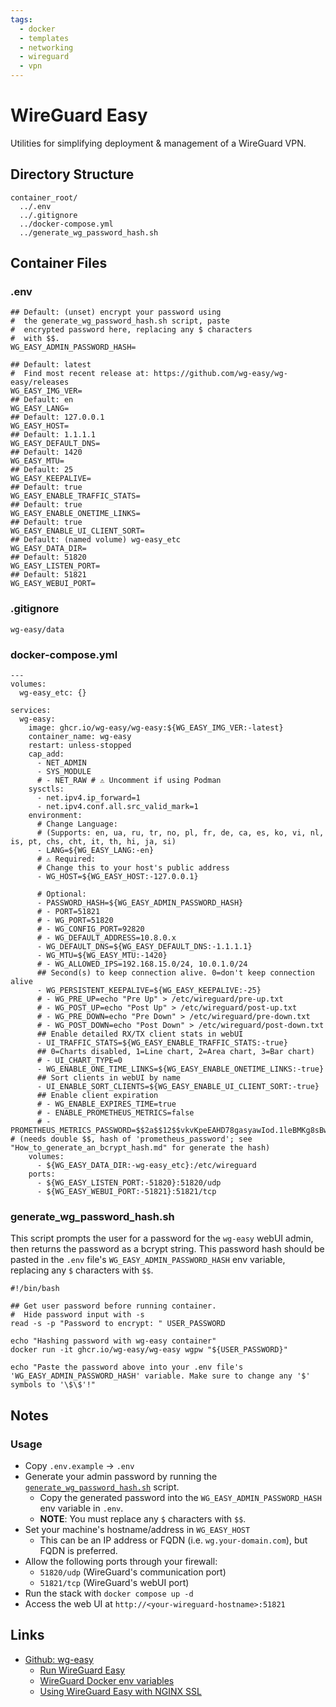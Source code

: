 ```yaml
---
tags:
  - docker
  - templates
  - networking
  - wireguard
  - vpn
---
```


# WireGuard Easy

Utilities for simplifying deployment & management of a WireGuard VPN.

## Directory Structure

```text title="Container directory structure"
container_root/
  ../.env
  ../.gitignore
  ../docker-compose.yml
  ../generate_wg_password_hash.sh
```

## Container Files

### .env

```text title="wireguard easy .env" linenums="1"
## Default: (unset) encrypt your password using
#  the generate_wg_password_hash.sh script, paste
#  encrypted password here, replacing any $ characters
#  with $$.
WG_EASY_ADMIN_PASSWORD_HASH=

## Default: latest
#  Find most recent release at: https://github.com/wg-easy/wg-easy/releases
WG_EASY_IMG_VER=
## Default: en
WG_EASY_LANG=
## Default: 127.0.0.1
WG_EASY_HOST=
## Default: 1.1.1.1
WG_EASY_DEFAULT_DNS=
## Default: 1420
WG_EASY_MTU=
## Default: 25
WG_EASY_KEEPALIVE=
## Default: true
WG_EASY_ENABLE_TRAFFIC_STATS=
## Default: true
WG_EASY_ENABLE_ONETIME_LINKS=
## Default: true
WG_EASY_ENABLE_UI_CLIENT_SORT=
## Default: (named volume) wg-easy_etc
WG_EASY_DATA_DIR=
## Default: 51820
WG_EASY_LISTEN_PORT=
## Default: 51821
WG_EASY_WEBUI_PORT=

```

### .gitignore

```text title="wireguard easy .gitignore"
wg-easy/data

```

### docker-compose.yml

```text title="wireguard easy docker-compose.yml" linenums="1"
---
volumes:
  wg-easy_etc: {}

services:
  wg-easy:
    image: ghcr.io/wg-easy/wg-easy:${WG_EASY_IMG_VER:-latest}
    container_name: wg-easy
    restart: unless-stopped
    cap_add:
      - NET_ADMIN
      - SYS_MODULE
      # - NET_RAW # ⚠️ Uncomment if using Podman
    sysctls:
      - net.ipv4.ip_forward=1
      - net.ipv4.conf.all.src_valid_mark=1
    environment:
      # Change Language:
      # (Supports: en, ua, ru, tr, no, pl, fr, de, ca, es, ko, vi, nl, is, pt, chs, cht, it, th, hi, ja, si)
      - LANG=${WG_EASY_LANG:-en}
      # ⚠️ Required:
      # Change this to your host's public address
      - WG_HOST=${WG_EASY_HOST:-127.0.0.1}

      # Optional:
      - PASSWORD_HASH=${WG_EASY_ADMIN_PASSWORD_HASH}
      # - PORT=51821
      # - WG_PORT=51820
      # - WG_CONFIG_PORT=92820
      # - WG_DEFAULT_ADDRESS=10.8.0.x
      - WG_DEFAULT_DNS=${WG_EASY_DEFAULT_DNS:-1.1.1.1}
      - WG_MTU=${WG_EASY_MTU:-1420}
      # - WG_ALLOWED_IPS=192.168.15.0/24, 10.0.1.0/24
      ## Second(s) to keep connection alive. 0=don't keep connection alive
      - WG_PERSISTENT_KEEPALIVE=${WG_EASY_KEEPALIVE:-25}
      # - WG_PRE_UP=echo "Pre Up" > /etc/wireguard/pre-up.txt
      # - WG_POST_UP=echo "Post Up" > /etc/wireguard/post-up.txt
      # - WG_PRE_DOWN=echo "Pre Down" > /etc/wireguard/pre-down.txt
      # - WG_POST_DOWN=echo "Post Down" > /etc/wireguard/post-down.txt
      ## Enable detailed RX/TX client stats in webUI
      - UI_TRAFFIC_STATS=${WG_EASY_ENABLE_TRAFFIC_STATS:-true}
      ## 0=Charts disabled, 1=Line chart, 2=Area chart, 3=Bar chart)
      # - UI_CHART_TYPE=0 
      - WG_ENABLE_ONE_TIME_LINKS=${WG_EASY_ENABLE_ONETIME_LINKS:-true}
      ## Sort clients in webUI by name
      - UI_ENABLE_SORT_CLIENTS=${WG_EASY_ENABLE_UI_CLIENT_SORT:-true}
      ## Enable client expiration
      # - WG_ENABLE_EXPIRES_TIME=true
      # - ENABLE_PROMETHEUS_METRICS=false
      # - PROMETHEUS_METRICS_PASSWORD=$$2a$$12$$vkvKpeEAHD78gasyawIod.1leBMKg8sBwKW.pQyNsq78bXV3INf2G # (needs double $$, hash of 'prometheus_password'; see "How_to_generate_an_bcrypt_hash.md" for generate the hash)
    volumes:
      - ${WG_EASY_DATA_DIR:-wg-easy_etc}:/etc/wireguard
    ports:
      - ${WG_EASY_LISTEN_PORT:-51820}:51820/udp
      - ${WG_EASY_WEBUI_PORT:-51821}:51821/tcp

```

### generate_wg_password_hash.sh

This script prompts the user for a password for the `wg-easy` webUI admin, then returns the password as a bcrypt string. This password hash should be pasted in the `.env` file's `WG_EASY_ADMIN_PASSWORD_HASH` env variable, replacing any `$` characters with `$$`.

```shell title="generate_wg_easy_password_hash.sh" linenums="1"
#!/bin/bash

## Get user password before running container.
#  Hide password input with -s
read -s -p "Password to encrypt: " USER_PASSWORD

echo "Hashing password with wg-easy container"
docker run -it ghcr.io/wg-easy/wg-easy wgpw "${USER_PASSWORD}"

echo "Paste the password above into your .env file's 'WG_EASY_ADMIN_PASSWORD_HASH' variable. Make sure to change any '$' symbols to '\$\$'!"

```

## Notes

### Usage

- Copy `.env.example` -> `.env`
- Generate your admin password by running the [`generate_wg_password_hash.sh`](./generate_wg_password_hash.sh) script.
    - Copy the generated password into the `WG_EASY_ADMIN_PASSWORD_HASH` env variable in `.env`.
    - **NOTE**: You must replace any `$` characters with `$$`.
- Set your machine's hostname/address in `WG_EASY_HOST`
    - This can be an IP address or FQDN (i.e. `wg.your-domain.com`), but FQDN is preferred.
- Allow the following ports through your firewall:
    - `51820/udp` (WireGuard's communication port)
    - `51821/tcp` (WireGuard's webUI port)
- Run the stack with `docker compose up -d`
- Access the web UI at `http://<your-wireguard-hostname>:51821`

## Links

- [Github: wg-easy](https://github.com/wg-easy/wg-easy)
    - [Run WireGuard Easy](https://github.com/wg-easy/wg-easy?tab=readme-ov-file#2-run-wireguard-easy)
    - [WireGuard Docker env variables](https://github.com/wg-easy/wg-easy?tab=readme-ov-file#options)
    - [Using WireGuard Easy with NGINX SSL](https://github.com/wg-easy/wg-easy/wiki/Using-WireGuard-Easy-with-nginx-SSL)
